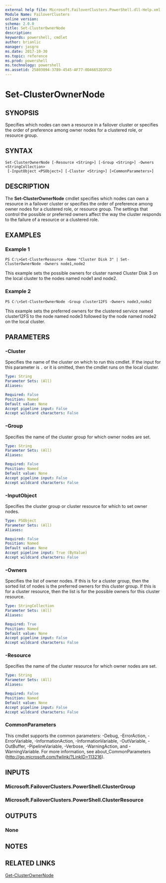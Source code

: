 ```yaml
---
external help file: Microsoft.FailoverClusters.PowerShell.dll-Help.xml
Module Name: FailoverClusters
online version: 
schema: 2.0.0
title: Set-ClusterOwnerNode
description: 
keywords: powershell, cmdlet
author: brianlic
manager: jasgro
ms.date: 2017-10-30
ms.topic: reference
ms.prod: powershell
ms.technology: powershell
ms.assetid: 25803094-3789-4545-AF77-0D46652D3FCD
---
```


# Set-ClusterOwnerNode

## SYNOPSIS
Specifies which nodes can own a resource in a failover cluster or specifies the order of preference among owner nodes for a clustered role, or resource group.

## SYNTAX

```
Set-ClusterOwnerNode [-Resource <String>] [-Group <String>] -Owners <StringCollection>
 [-InputObject <PSObject>] [-Cluster <String>] [<CommonParameters>]
```

## DESCRIPTION
The **Set-ClusterOwnerNode** cmdlet specifies which nodes can own a resource in a failover cluster or specifies the order of preference among owner nodes for a clustered role, or resource group.
The settings that control the possible or preferred owners affect the way the cluster responds to the failure of a resource or a clustered role.

## EXAMPLES

### Example 1
```
PS C:\>Get-ClusterResource -Name "Cluster Disk 3" | Set-ClusterOwnerNode -Owners node1,node2
```

This example sets the possible owners for cluster named Cluster Disk 3 on the local cluster to the nodes named node1 and node2.

### Example 2
```
PS C:\>Set-ClusterOwnerNode -Group cluster12FS -Owners node3,node2
```

This example sets the preferred owners for the clustered service named cluster12FS to the node named node3 followed by the node named node2 on the local cluster.

## PARAMETERS

### -Cluster
Specifies the name of the cluster on which to run this cmdlet.
If the input for this parameter is `.` or it is omitted, then the cmdlet runs on the local cluster.

```yaml
Type: String
Parameter Sets: (All)
Aliases: 

Required: False
Position: Named
Default value: None
Accept pipeline input: False
Accept wildcard characters: False
```

### -Group
Specifies the name of the cluster group for which owner nodes are set.

```yaml
Type: String
Parameter Sets: (All)
Aliases: 

Required: False
Position: Named
Default value: None
Accept pipeline input: False
Accept wildcard characters: False
```

### -InputObject
Specifies the cluster group or cluster resource for which to set owner nodes.

```yaml
Type: PSObject
Parameter Sets: (All)
Aliases: 

Required: False
Position: Named
Default value: None
Accept pipeline input: True (ByValue)
Accept wildcard characters: False
```

### -Owners
Specifies the list of owner nodes.
If this is for a cluster group, then the sorted list of nodes is the preferred owners for this cluster group.
If this is for a cluster resource, then the list is for the possible owners for this cluster resource.

```yaml
Type: StringCollection
Parameter Sets: (All)
Aliases: 

Required: True
Position: Named
Default value: None
Accept pipeline input: False
Accept wildcard characters: False
```

### -Resource
Specifies the name of the cluster resource for which owner nodes are set.

```yaml
Type: String
Parameter Sets: (All)
Aliases: 

Required: False
Position: Named
Default value: None
Accept pipeline input: False
Accept wildcard characters: False
```

### CommonParameters
This cmdlet supports the common parameters: -Debug, -ErrorAction, -ErrorVariable, -InformationAction, -InformationVariable, -OutVariable, -OutBuffer, -PipelineVariable, -Verbose, -WarningAction, and -WarningVariable. For more information, see about_CommonParameters (http://go.microsoft.com/fwlink/?LinkID=113216).

## INPUTS

### Microsoft.FailoverClusters.PowerShell.ClusterGroup

### Microsoft.FailoverClusters.PowerShell.ClusterResource

## OUTPUTS

### None

## NOTES

## RELATED LINKS

[Get-ClusterOwnerNode](./Get-ClusterOwnerNode.md)

